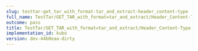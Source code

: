 ```yaml
---
slug: testtar-get_tar_with_format-tar_and_extract-header_content-type
full_name: TestTar/GET_TAR_with_format=tar_and_extract/Header_Content-Type
outcome: pass
title: TestTar/GET_TAR_with_format=tar_and_extract/Header_Content-Type
implementation_id: kubo
version: dev-44b0eaa-dirty
---
```


